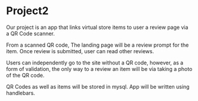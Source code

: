 # Project2


Our project is an app that links virtual store items to user a review page via a QR Code scanner.

From a scanned QR code, The landing page will be a review prompt for the item. Once review is submitted, user can read other reviews.

Users can independently go to the site without a QR code, however, as a form of validation, the only way to a review an item will be via taking a photo of the QR code.

QR Codes as well as items will be stored in mysql. App will be written using handlebars. 



